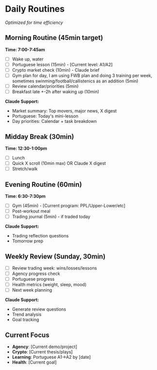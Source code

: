 # Daily Routines
*Optimized for time efficiency*

## Morning Routine (45min target)
**Time: 7:00-7:45am**
- [ ] Wake up, water
- [ ] Portuguese lesson (15min) - [Current level: A1/A2]
- [ ] Crypto market check (10min) - Claude brief
- [ ] Gym plan for day, I am using FWB plan and doing 3 training per week, sometimes swinming/football/callistenics as an addition (5min)
- [ ] Review calendar/priorities (5min)
- [ ] Breakfast late +-2h after waking up (10min)

**Claude Support:**
- Market summary: Top movers, major news, X digest
- Portuguese: Today's mini-lesson
- Day priorities: Calendar + task breakdown

## Midday Break (30min)
**Time: 12:30-1:00pm**
- [ ] Lunch
- [ ] Quick X scroll (10min max) OR Claude X digest
- [ ] Stretch/walk

## Evening Routine (60min)
**Time: 6:30-7:30pm**
- [ ] Gym (45min) - [Current program: PPL/Upper-Lower/etc]
- [ ] Post-workout meal
- [ ] Trading journal (5min) - if traded today

**Claude Support:**
- Trading reflection questions
- Tomorrow prep

## Weekly Review (Sunday, 30min)
- [ ] Review trading week: wins/losses/lessons
- [ ] Agency progress check
- [ ] Portuguese progress
- [ ] Health metrics (weight, sleep, mood)
- [ ] Next week planning

**Claude Support:**
- Generate review questions
- Trend analysis
- Goal tracking

## Current Focus
- **Agency**: [Current demo/project]
- **Crypto**: [Current thesis/plays]
- **Learning**: Portuguese A1→A2 by [date]
- **Health**: [Current goal]
